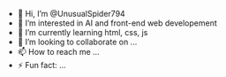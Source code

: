 - 👋 Hi, I’m @UnusualSpider794
- 👀 I’m interested in AI and front-end web developement
- 🌱 I’m currently learning html, css, js
- 💞️ I’m looking to collaborate on ...
- 📫 How to reach me ...
- ⚡ Fun fact: ...
